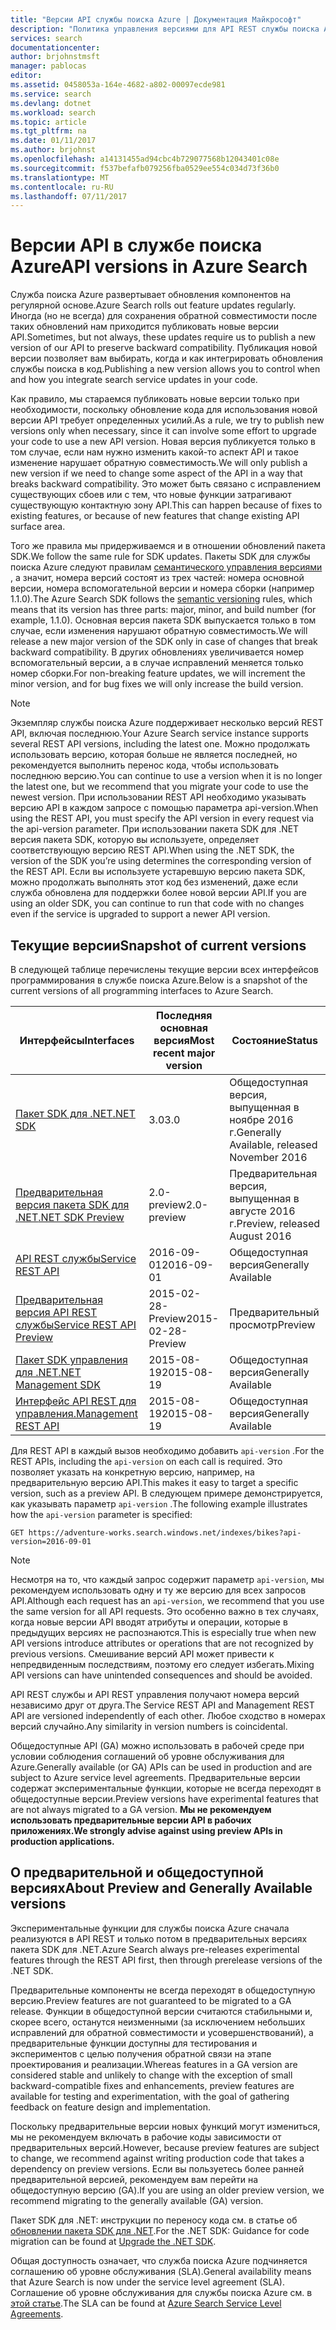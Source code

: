 ```yaml
---
title: "Версии API службы поиска Azure | Документация Майкрософт"
description: "Политика управления версиями для API REST службы поиска Azure и клиентской библиотеки пакетов SDK для .NET."
services: search
documentationcenter: 
author: brjohnstmsft
manager: pablocas
editor: 
ms.assetid: 0458053a-164e-4682-a802-00097ecde981
ms.service: search
ms.devlang: dotnet
ms.workload: search
ms.topic: article
ms.tgt_pltfrm: na
ms.date: 01/11/2017
ms.author: brjohnst
ms.openlocfilehash: a14131455ad94cbc4b729077568b12043401c08e
ms.sourcegitcommit: f537befafb079256fba0529ee554c034d73f36b0
ms.translationtype: MT
ms.contentlocale: ru-RU
ms.lasthandoff: 07/11/2017
---
```

# <a name="api-versions-in-azure-search"></a><span data-ttu-id="93418-103">Версии API в службе поиска Azure</span><span class="sxs-lookup"><span data-stu-id="93418-103">API versions in Azure Search</span></span>
<span data-ttu-id="93418-104">Служба поиска Azure развертывает обновления компонентов на регулярной основе.</span><span class="sxs-lookup"><span data-stu-id="93418-104">Azure Search rolls out feature updates regularly.</span></span> <span data-ttu-id="93418-105">Иногда (но не всегда) для сохранения обратной совместимости после таких обновлений нам приходится публиковать новые версии API.</span><span class="sxs-lookup"><span data-stu-id="93418-105">Sometimes, but not always, these updates require us to publish a new version of our API to preserve backward compatibility.</span></span> <span data-ttu-id="93418-106">Публикация новой версии позволяет вам выбирать, когда и как интегрировать обновления службы поиска в код.</span><span class="sxs-lookup"><span data-stu-id="93418-106">Publishing a new version allows you to control when and how you integrate search service updates in your code.</span></span>

<span data-ttu-id="93418-107">Как правило, мы стараемся публиковать новые версии только при необходимости, поскольку обновление кода для использования новой версии API требует определенных усилий.</span><span class="sxs-lookup"><span data-stu-id="93418-107">As a rule, we try to publish new versions only when necessary, since it can involve some effort to upgrade your code to use a new API version.</span></span> <span data-ttu-id="93418-108">Новая версия публикуется только в том случае, если нам нужно изменить какой-то аспект API и такое изменение нарушает обратную совместимость.</span><span class="sxs-lookup"><span data-stu-id="93418-108">We will only publish a new version if we need to change some aspect of the API in a way that breaks backward compatibility.</span></span> <span data-ttu-id="93418-109">Это может быть связано с исправлением существующих сбоев или с тем, что новые функции затрагивают существующую контактную зону API.</span><span class="sxs-lookup"><span data-stu-id="93418-109">This can happen because of fixes to existing features, or because of new features that change existing API surface area.</span></span>

<span data-ttu-id="93418-110">Того же правила мы придерживаемся и в отношении обновлений пакета SDK.</span><span class="sxs-lookup"><span data-stu-id="93418-110">We follow the same rule for SDK updates.</span></span> <span data-ttu-id="93418-111">Пакеты SDK для службы поиска Azure следуют правилам [семантического управления версиями](http://semver.org/) , а значит, номера версий состоят из трех частей: номера основной версии, номера вспомогательной версии и номера сборки (например 1.1.0).</span><span class="sxs-lookup"><span data-stu-id="93418-111">The Azure Search SDK follows the [semantic versioning](http://semver.org/) rules, which means that its version has three parts: major, minor, and build number (for example, 1.1.0).</span></span> <span data-ttu-id="93418-112">Основная версия пакета SDK выпускается только в том случае, если изменения нарушают обратную совместимость.</span><span class="sxs-lookup"><span data-stu-id="93418-112">We will release a new major version of the SDK only in case of changes that break backward compatibility.</span></span> <span data-ttu-id="93418-113">В других обновлениях увеличивается номер вспомогательный версии, а в случае исправлений меняется только номер сборки.</span><span class="sxs-lookup"><span data-stu-id="93418-113">For non-breaking feature updates, we will increment the minor version, and for bug fixes we will only increase the build version.</span></span>

> [!NOTE]
> <span data-ttu-id="93418-114">Экземпляр службы поиска Azure поддерживает несколько версий REST API, включая последнюю.</span><span class="sxs-lookup"><span data-stu-id="93418-114">Your Azure Search service instance supports several REST API versions, including the latest one.</span></span> <span data-ttu-id="93418-115">Можно продолжать использовать версию, которая больше не является последней, но рекомендуется выполнить перенос кода, чтобы использовать последнюю версию.</span><span class="sxs-lookup"><span data-stu-id="93418-115">You can continue to use a version when it is no longer the latest one, but we recommend that you migrate your code to use the newest version.</span></span> <span data-ttu-id="93418-116">При использовании REST API необходимо указывать версию API в каждом запросе с помощью параметра api-version.</span><span class="sxs-lookup"><span data-stu-id="93418-116">When using the REST API, you must specify the API version in every request via the api-version parameter.</span></span> <span data-ttu-id="93418-117">При использовании пакета SDK для .NET версия пакета SDK, которую вы используете, определяет соответствующую версию REST API.</span><span class="sxs-lookup"><span data-stu-id="93418-117">When using the .NET SDK, the version of the SDK you’re using determines the corresponding version of the REST API.</span></span> <span data-ttu-id="93418-118">Если вы используете устаревшую версию пакета SDK, можно продолжать выполнять этот код без изменений, даже если служба обновлена для поддержки более новой версии API.</span><span class="sxs-lookup"><span data-stu-id="93418-118">If you are using an older SDK, you can continue to run that code with no changes even if the service is upgraded to support a newer API version.</span></span>

## <a name="snapshot-of-current-versions"></a><span data-ttu-id="93418-119">Текущие версии</span><span class="sxs-lookup"><span data-stu-id="93418-119">Snapshot of current versions</span></span>
<span data-ttu-id="93418-120">В следующей таблице перечислены текущие версии всех интерфейсов программирования в службе поиска Azure.</span><span class="sxs-lookup"><span data-stu-id="93418-120">Below is a snapshot of the current versions of all programming interfaces to Azure Search.</span></span>

| <span data-ttu-id="93418-121">Интерфейсы</span><span class="sxs-lookup"><span data-stu-id="93418-121">Interfaces</span></span> | <span data-ttu-id="93418-122">Последняя основная версия</span><span class="sxs-lookup"><span data-stu-id="93418-122">Most recent major version</span></span> | <span data-ttu-id="93418-123">Состояние</span><span class="sxs-lookup"><span data-stu-id="93418-123">Status</span></span> |
| --- | --- | --- |
| [<span data-ttu-id="93418-124">Пакет SDK для .NET</span><span class="sxs-lookup"><span data-stu-id="93418-124">.NET SDK</span></span>](https://aka.ms/search-sdk) |<span data-ttu-id="93418-125">3.0</span><span class="sxs-lookup"><span data-stu-id="93418-125">3.0</span></span> |<span data-ttu-id="93418-126">Общедоступная версия, выпущенная в ноябре 2016 г.</span><span class="sxs-lookup"><span data-stu-id="93418-126">Generally Available, released November 2016</span></span> |
| [<span data-ttu-id="93418-127">Предварительная версия пакета SDK для .NET</span><span class="sxs-lookup"><span data-stu-id="93418-127">.NET SDK Preview</span></span>](https://aka.ms/search-sdk-preview) |<span data-ttu-id="93418-128">2.0-preview</span><span class="sxs-lookup"><span data-stu-id="93418-128">2.0-preview</span></span> |<span data-ttu-id="93418-129">Предварительная версия, выпущенная в августе 2016 г.</span><span class="sxs-lookup"><span data-stu-id="93418-129">Preview, released August 2016</span></span> |
| [<span data-ttu-id="93418-130">API REST службы</span><span class="sxs-lookup"><span data-stu-id="93418-130">Service REST API</span></span>](https://docs.microsoft.com/rest/api/searchservice/) |<span data-ttu-id="93418-131">2016-09-01</span><span class="sxs-lookup"><span data-stu-id="93418-131">2016-09-01</span></span> |<span data-ttu-id="93418-132">Общедоступная версия</span><span class="sxs-lookup"><span data-stu-id="93418-132">Generally Available</span></span> |
| [<span data-ttu-id="93418-133">Предварительная версия API REST службы</span><span class="sxs-lookup"><span data-stu-id="93418-133">Service REST API Preview</span></span>](search-api-2015-02-28-preview.md) |<span data-ttu-id="93418-134">2015-02-28-Preview</span><span class="sxs-lookup"><span data-stu-id="93418-134">2015-02-28-Preview</span></span> |<span data-ttu-id="93418-135">Предварительный просмотр</span><span class="sxs-lookup"><span data-stu-id="93418-135">Preview</span></span> |
| [<span data-ttu-id="93418-136">Пакет SDK управления для .NET</span><span class="sxs-lookup"><span data-stu-id="93418-136">.NET Management SDK</span></span>](https://aka.ms/search-mgmt-sdk) |<span data-ttu-id="93418-137">2015-08-19</span><span class="sxs-lookup"><span data-stu-id="93418-137">2015-08-19</span></span> |<span data-ttu-id="93418-138">Общедоступная версия</span><span class="sxs-lookup"><span data-stu-id="93418-138">Generally Available</span></span> |
| [<span data-ttu-id="93418-139">Интерфейс API REST для управления.</span><span class="sxs-lookup"><span data-stu-id="93418-139">Management REST API</span></span>](https://docs.microsoft.com/rest/api/searchmanagement/) |<span data-ttu-id="93418-140">2015-08-19</span><span class="sxs-lookup"><span data-stu-id="93418-140">2015-08-19</span></span> |<span data-ttu-id="93418-141">Общедоступная версия</span><span class="sxs-lookup"><span data-stu-id="93418-141">Generally Available</span></span> |

<span data-ttu-id="93418-142">Для REST API в каждый вызов необходимо добавить `api-version` .</span><span class="sxs-lookup"><span data-stu-id="93418-142">For the REST APIs, including the `api-version` on each call is required.</span></span> <span data-ttu-id="93418-143">Это позволяет указать на конкретную версию, например, на предварительную версию API.</span><span class="sxs-lookup"><span data-stu-id="93418-143">This makes it easy to target a specific version, such as a preview API.</span></span> <span data-ttu-id="93418-144">В следующем примере демонстрируется, как указывать параметр `api-version` .</span><span class="sxs-lookup"><span data-stu-id="93418-144">The following example illustrates how the `api-version` parameter is specified:</span></span>

    GET https://adventure-works.search.windows.net/indexes/bikes?api-version=2016-09-01

> [!NOTE]
> <span data-ttu-id="93418-145">Несмотря на то, что каждый запрос содержит параметр `api-version`, мы рекомендуем использовать одну и ту же версию для всех запросов API.</span><span class="sxs-lookup"><span data-stu-id="93418-145">Although each request has an `api-version`, we recommend that you use the same version for all API requests.</span></span> <span data-ttu-id="93418-146">Это особенно важно в тех случаях, когда новые версии API вводят атрибуты и операции, которые в предыдущих версиях не распознаются.</span><span class="sxs-lookup"><span data-stu-id="93418-146">This is especially true when new API versions introduce attributes or operations that are not recognized by previous versions.</span></span> <span data-ttu-id="93418-147">Смешивание версий API может привести к непредвиденным последствиям, поэтому его следует избегать.</span><span class="sxs-lookup"><span data-stu-id="93418-147">Mixing API versions can have unintended consequences and should be avoided.</span></span>
>
> <span data-ttu-id="93418-148">API REST службы и API REST управления получают номера версий независимо друг от друга.</span><span class="sxs-lookup"><span data-stu-id="93418-148">The Service REST API and Management REST API are versioned independently of each other.</span></span> <span data-ttu-id="93418-149">Любое сходство в номерах версий случайно.</span><span class="sxs-lookup"><span data-stu-id="93418-149">Any similarity in version numbers is coincidental.</span></span>

<span data-ttu-id="93418-150">Общедоступные API (GA) можно использовать в рабочей среде при условии соблюдения соглашений об уровне обслуживания для Azure.</span><span class="sxs-lookup"><span data-stu-id="93418-150">Generally available (or GA) APIs can be used in production and are subject to Azure service level agreements.</span></span> <span data-ttu-id="93418-151">Предварительные версии содержат экспериментальные функции, которые не всегда переходят в общедоступные версии.</span><span class="sxs-lookup"><span data-stu-id="93418-151">Preview versions have experimental features that are not always migrated to a GA version.</span></span> <span data-ttu-id="93418-152">**Мы не рекомендуем использовать предварительные версии API в рабочих приложениях.**</span><span class="sxs-lookup"><span data-stu-id="93418-152">**We strongly advise against using preview APIs in production applications.**</span></span>

## <a name="about-preview-and-generally-available-versions"></a><span data-ttu-id="93418-153">О предварительной и общедоступной версиях</span><span class="sxs-lookup"><span data-stu-id="93418-153">About Preview and Generally Available versions</span></span>
<span data-ttu-id="93418-154">Экспериментальные функции для службы поиска Azure сначала реализуются в API REST и только потом в предварительных версиях пакета SDK для .NET.</span><span class="sxs-lookup"><span data-stu-id="93418-154">Azure Search always pre-releases experimental features through the REST API first, then through prerelease versions of the .NET SDK.</span></span>

<span data-ttu-id="93418-155">Предварительные компоненты не всегда переходят в общедоступную версию.</span><span class="sxs-lookup"><span data-stu-id="93418-155">Preview features are not guaranteed to be migrated to a GA release.</span></span> <span data-ttu-id="93418-156">Функции в общедоступной версии считаются стабильными и, скорее всего, останутся неизменными (за исключением небольших исправлений для обратной совместимости и усовершенствований), а предварительные функции доступны для тестирования и экспериментов с целью получения обратной связи на этапе проектирования и реализации.</span><span class="sxs-lookup"><span data-stu-id="93418-156">Whereas features in a GA version are considered stable and unlikely to change with the exception of small backward-compatible fixes and enhancements, preview features are available for testing and experimentation, with the goal of gathering feedback on feature design and implementation.</span></span>

<span data-ttu-id="93418-157">Поскольку предварительные версии новых функций могут измениться, мы не рекомендуем включать в рабочие коды зависимости от предварительных версий.</span><span class="sxs-lookup"><span data-stu-id="93418-157">However, because preview features are subject to change, we recommend against writing production code that takes a dependency on preview versions.</span></span> <span data-ttu-id="93418-158">Если вы пользуетесь более ранней предварительной версией, рекомендуем вам перейти на общедоступную версию (GA).</span><span class="sxs-lookup"><span data-stu-id="93418-158">If you are using an older preview version, we recommend migrating to the generally available (GA) version.</span></span>

<span data-ttu-id="93418-159">Пакет SDK для .NET: инструкции по переносу кода см. в статье об [обновлении пакета SDK для .NET](search-dotnet-sdk-migration.md).</span><span class="sxs-lookup"><span data-stu-id="93418-159">For the .NET SDK: Guidance for code migration can be found at [Upgrade the .NET SDK](search-dotnet-sdk-migration.md).</span></span>

<span data-ttu-id="93418-160">Общая доступность означает, что служба поиска Azure подчиняется соглашению об уровне обслуживания (SLA).</span><span class="sxs-lookup"><span data-stu-id="93418-160">General availability means that Azure Search is now under the service level agreement (SLA).</span></span> <span data-ttu-id="93418-161">Соглашение об уровне обслуживания для службы поиска Azure см. в [этой статье](https://azure.microsoft.com/support/legal/sla/search/v1_0/).</span><span class="sxs-lookup"><span data-stu-id="93418-161">The SLA can be found at [Azure Search Service Level Agreements](https://azure.microsoft.com/support/legal/sla/search/v1_0/).</span></span>
